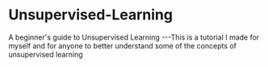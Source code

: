 # Unsupervised-Learning
A beginner's guide to Unsupervised Learning
---This is a tutorial I made for myself and for anyone to better understand some of the concepts of unsupervised learning
